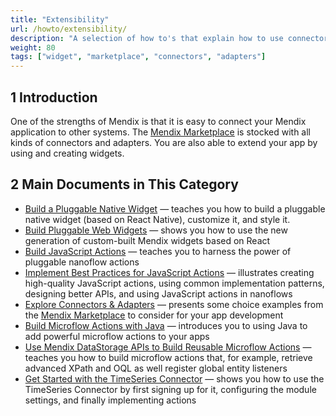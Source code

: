 ```yaml
---
title: "Extensibility"
url: /howto/extensibility/
description: "A selection of how to's that explain how to use connectors and adapters from the Marketplace."
weight: 80
tags: ["widget", "marketplace", "connectors", "adapters"]
---
```


## 1 Introduction

One of the strengths of Mendix is that it is easy to connect your Mendix application to other systems. The [Mendix Marketplace](https://marketplace.mendix.com/) is stocked with all kinds of connectors and adapters. You are also able to extend your app by using and creating widgets.

## 2 Main Documents in This Category

* [Build a Pluggable Native Widget](/howto/extensibility/build-native-widget/) — teaches you how to build a pluggable native widget (based on React Native), customize it, and style it.
* [Build Pluggable Web Widgets](/howto/extensibility/pluggable-widgets/) — shows you how to use the new generation of custom-built Mendix widgets based on React
* [Build JavaScript Actions](/howto/extensibility/build-javascript-actions/) — teaches you to harness the power of pluggable nanoflow actions
* [Implement Best Practices for JavaScript Actions](/howto/extensibility/best-practices-javascript-actions/) — illustrates creating high-quality JavaScript actions, using common implementation patterns, designing better APIs, and using JavaScript actions in nanoflows
* [Explore Connectors & Adapters](/howto/extensibility/explore-connectors-and-adapters/) — presents some choice examples from the [Mendix Marketplace](https://marketplace.mendix.com/) to consider for your app development
* [Build Microflow Actions with Java](/howto/extensibility/howto-connector-kit/) — introduces you to using Java to add powerful microflow actions to your apps
* [Use Mendix DataStorage APIs to Build Reusable Microflow Actions](/howto/extensibility/howto-datastorage-api/) — teaches you how to build microflow actions that, for example, retrieve advanced XPath and OQL as well register global entity listeners
* [Get Started with the TimeSeries Connector](/howto/extensibility/get-started-with-the-timeseries-connector/) — shows you how to use the TimeSeries Connector by first signing up for it, configuring the module settings, and finally implementing actions
